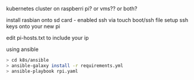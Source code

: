 kubernetes cluster on raspberri pi? or vms?? or both?

install rasbian onto sd card - enabled ssh via touch boot/ssh file
setup ssh keys onto your new pi

edit pi-hosts.txt to include your ip

using ansible
```bash
> cd k8s/ansible
> ansible-galaxy install -r requirements.yml
> ansible-playbook rpi.yaml
```

